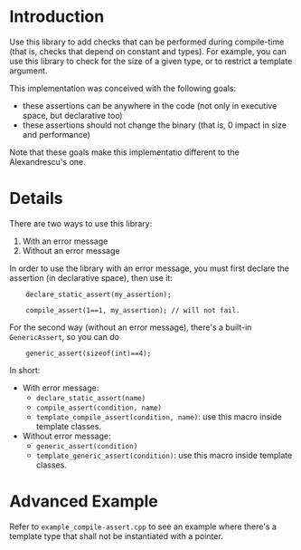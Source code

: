 # Introduction #

Use this library to add checks that can be performed during compile-time (that is, checks that depend on constant and types).
For example, you can use this library to check for the size of a given type, or to restrict a template argument.

This implementation was conceived with the following goals:
  * these assertions can be anywhere in the code (not only in executive space, but declarative too)
  * these assertions should not change the binary (that is, 0 impact in size and performance)

Note that these goals make this implementatio different to the Alexandrescu's one.


# Details #

There are two ways to use this library:
  1. With an error message
  1. Without an error message

In order to use the library with an error message, you must first declare the assertion (in declarative space), then use it:
```
    declare_static_assert(my_assertion);

    compile_assert(1==1, my_assertion); // will not fail.
```

For the second way (without an error message), there's a built-in `GenericAssert`, so you can do
```
    generic_assert(sizeof(int)==4);
```

In short:
  * With error message:
    * `declare_static_assert(name)`
    * `compile_assert(condition, name)`
    * `template_compile_assert(condition, name)`: use this macro inside template classes.
  * Without error message:
    * `generic_assert(condition)`
    * `template_generic_assert(condition)`: use this macro inside template classes.

# Advanced Example #

Refer to `example_compile-assert.cpp` to see an example where there's a template type that shall not be instantiated with a pointer.